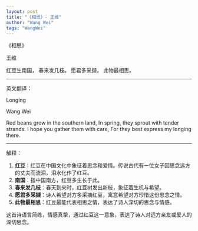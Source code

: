 ```yaml
---
layout: post
title: "《相思》- 王维"
author: "Wang Wei"
tags: "WangWei"
---
```


《相思》

王维

红豆生南国，
春来发几枝。
愿君多采撷，
此物最相思。

---

英文翻译：

Longing

Wang Wei

Red beans grow in the southern land,
In spring, they sprout with tender strands.
I hope you gather them with care,
For they best express my longing there.

---

解释：
1. **红豆**：红豆在中国文化中象征着思念和爱情。传说古代有一位女子因思念远方的丈夫而流泪，泪水化作了红豆。
2. **南国**：指中国南方，红豆多生长于此。
3. **春来发几枝**：春天到来时，红豆树发出新枝，象征着生机与希望。
4. **愿君多采撷**：诗人希望对方多采摘红豆，寓意希望对方珍惜这份思念之情。
5. **此物最相思**：红豆最能代表相思之情，表达了诗人深切的思念与情感。

这首诗语言简练，情感真挚，通过红豆这一意象，表达了诗人对远方亲友或爱人的深切思念。
